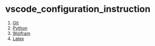 # vscode_configuration_instruction

1. [Git](./git.md)
2. [Python](./python.md)
3. [Wolfram](./wolfram.md)
4. [Latex](./latex.md)